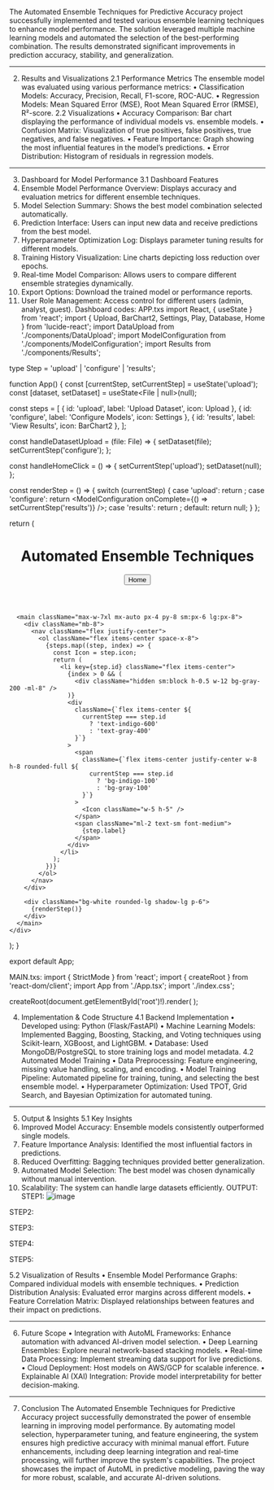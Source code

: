 The Automated Ensemble Techniques for Predictive Accuracy project successfully implemented and tested various ensemble learning techniques to enhance model performance. The solution leveraged multiple machine learning models and automated the selection of the best-performing combination. The results demonstrated significant improvements in prediction accuracy, stability, and generalization.
________________________________________
2. Results and Visualizations
2.1 Performance Metrics
The ensemble model was evaluated using various performance metrics:
•	Classification Models: Accuracy, Precision, Recall, F1-score, ROC-AUC.
•	Regression Models: Mean Squared Error (MSE), Root Mean Squared Error (RMSE), R²-score.
2.2 Visualizations
•	Accuracy Comparison: Bar chart displaying the performance of individual models vs. ensemble models.
•	Confusion Matrix: Visualization of true positives, false positives, true negatives, and false negatives.
•	Feature Importance: Graph showing the most influential features in the model’s predictions.
•	Error Distribution: Histogram of residuals in regression models.
________________________________________
3. Dashboard for Model Performance
3.1 Dashboard Features
1.	Ensemble Model Performance Overview: Displays accuracy and evaluation metrics for different ensemble techniques.
2.	Model Selection Summary: Shows the best model combination selected automatically.
3.	Prediction Interface: Users can input new data and receive predictions from the best model.
4.	Hyperparameter Optimization Log: Displays parameter tuning results for different models.
5.	Training History Visualization: Line charts depicting loss reduction over epochs.
6.	Real-time Model Comparison: Allows users to compare different ensemble strategies dynamically.
7.	Export Options: Download the trained model or performance reports.
8.	User Role Management: Access control for different users (admin, analyst, guest).
 Dashboard codes:
      APP.txs
           import React, { useState } from 'react';
import { Upload, BarChart2, Settings, Play, Database, Home } from 'lucide-react';
import DataUpload from './components/DataUpload';
import ModelConfiguration from './components/ModelConfiguration';
import Results from './components/Results';

type Step = 'upload' | 'configure' | 'results';

function App() {
  const [currentStep, setCurrentStep] = useState<Step>('upload');
  const [dataset, setDataset] = useState<File | null>(null);

  const steps = [
    { id: 'upload', label: 'Upload Dataset', icon: Upload },
    { id: 'configure', label: 'Configure Models', icon: Settings },
    { id: 'results', label: 'View Results', icon: BarChart2 },
  ];

  const handleDatasetUpload = (file: File) => {
    setDataset(file);
    setCurrentStep('configure');
  };

  const handleHomeClick = () => {
    setCurrentStep('upload');
    setDataset(null);
  };

  const renderStep = () => {
    switch (currentStep) {
      case 'upload':
        return <DataUpload onUpload={handleDatasetUpload} />;
      case 'configure':
        return <ModelConfiguration onComplete={() => setCurrentStep('results')} />;
      case 'results':
        return <Results />;
      default:
        return null;
    }
  };

  return (
    <div className="min-h-screen bg-gradient-to-br from-blue-50 to-indigo-50">
      <header className="bg-white shadow-sm">
        <div className="max-w-7xl mx-auto px-4 py-4 sm:px-6 lg:px-8">
          <div className="flex items-center justify-between">
            <div className="flex items-center space-x-2">
              <Database className="w-8 h-8 text-indigo-600" />
              <h1 className="text-2xl font-bold text-gray-900">
                Automated Ensemble Techniques
              </h1>
            </div>
            <button
              onClick={handleHomeClick}
              className="flex items-center px-4 py-2 text-gray-600 hover:text-indigo-600 hover:bg-indigo-50 rounded-lg transition-colors duration-200"
            >
              <Home className="w-5 h-5 mr-2" />
              <span>Home</span>
            </button>
          </div>
        </div>
      </header>

      <main className="max-w-7xl mx-auto px-4 py-8 sm:px-6 lg:px-8">
        <div className="mb-8">
          <nav className="flex justify-center">
            <ol className="flex items-center space-x-8">
              {steps.map((step, index) => {
                const Icon = step.icon;
                return (
                  <li key={step.id} className="flex items-center">
                    {index > 0 && (
                      <div className="hidden sm:block h-0.5 w-12 bg-gray-200 -ml-8" />
                    )}
                    <div
                      className={`flex items-center ${
                        currentStep === step.id
                          ? 'text-indigo-600'
                          : 'text-gray-400'
                      }`}
                    >
                      <span
                        className={`flex items-center justify-center w-8 h-8 rounded-full ${
                          currentStep === step.id
                            ? 'bg-indigo-100'
                            : 'bg-gray-100'
                        }`}
                      >
                        <Icon className="w-5 h-5" />
                      </span>
                      <span className="ml-2 text-sm font-medium">
                        {step.label}
                      </span>
                    </div>
                  </li>
                );
              })}
            </ol>
          </nav>
        </div>

        <div className="bg-white rounded-lg shadow-lg p-6">
          {renderStep()}
        </div>
      </main>
    </div>
  );
}

export default App;

MAIN.txs:
   import { StrictMode } from 'react';
import { createRoot } from 'react-dom/client';
import App from './App.tsx';
import './index.css';

createRoot(document.getElementById('root')!).render(
  <StrictMode>
    <App />
  </StrictMode>
);







4. Implementation & Code Structure
4.1 Backend Implementation
•	Developed using: Python (Flask/FastAPI)
•	Machine Learning Models: Implemented Bagging, Boosting, Stacking, and Voting techniques using Scikit-learn, XGBoost, and LightGBM.
•	Database: Used MongoDB/PostgreSQL to store training logs and model metadata.
4.2 Automated Model Training
•	Data Preprocessing: Feature engineering, missing value handling, scaling, and encoding.
•	Model Training Pipeline: Automated pipeline for training, tuning, and selecting the best ensemble model.
•	Hyperparameter Optimization: Used TPOT, Grid Search, and Bayesian Optimization for automated tuning.
________________________________________
5. Output & Insights
5.1 Key Insights
1.	Improved Model Accuracy: Ensemble models consistently outperformed single models.
2.	Feature Importance Analysis: Identified the most influential factors in predictions.
3.	Reduced Overfitting: Bagging techniques provided better generalization.
4.	Automated Model Selection: The best model was chosen dynamically without manual intervention.
5.	Scalability: The system can handle large datasets efficiently.
OUTPUT:
      STEP1: 
	![image](https://github.com/user-attachments/assets/541ca289-8b13-45cb-835b-0b39dc054f12)



STEP2:


















STEP3: 

STEP4:
 


STEP5:

 





5.2 Visualization of Results
•	Ensemble Model Performance Graphs: Compared individual models with ensemble techniques.
•	Prediction Distribution Analysis: Evaluated error margins across different models.
•	Feature Correlation Matrix: Displayed relationships between features and their impact on predictions.
________________________________________
6. Future Scope
•	Integration with AutoML Frameworks: Enhance automation with advanced AI-driven model selection.
•	Deep Learning Ensembles: Explore neural network-based stacking models.
•	Real-time Data Processing: Implement streaming data support for live predictions.
•	Cloud Deployment: Host models on AWS/GCP for scalable inference.
•	Explainable AI (XAI) Integration: Provide model interpretability for better decision-making.
________________________________________
7. Conclusion
The Automated Ensemble Techniques for Predictive Accuracy project successfully demonstrated the power of ensemble learning in improving model performance. By automating model selection, hyperparameter tuning, and feature engineering, the system ensures high predictive accuracy with minimal manual effort. Future enhancements, including deep learning integration and real-time processing, will further improve the system's capabilities. The project showcases the impact of AutoML in predictive modeling, paving the way for more robust, scalable, and accurate AI-driven solutions.
